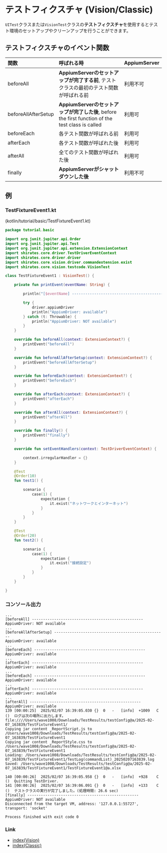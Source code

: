 # テストフィクスチャ (Vision/Classic)

`UITest`クラスまたは`VisionTest`クラスの**テストフィクスチャ**を使用するとテスト環境のセットアップやクリーンアップを行うことができます。

## テストフィクスチャのイベント関数

| 関数                  | 呼ばれる時                                                                                | AppiumServer |
|:--------------------|:-------------------------------------------------------------------------------------|:-------------|
| beforeAll           | **AppiumServerのセットアップが完了する前**, テストクラスの最初のテスト関数が呼ばれる前                                 | 利用不可         |
| beforeAllAfterSetup | **AppiumServerのセットアップが完了した後**, before the first function of the test class is called | 利用可          |
| beforeEach          | 各テスト関数が呼ばれる前                                                                         | 利用可          |
| afterEach           | 各テスト関数が呼ばれた後                                                                         | 利用可          |
| afterAll            | 全てのテスト関数が呼ばれた後                                                                       | 利用可          |
| finally             | **AppiumServerがシャットダウンした後**                                                          | 利用不可         |

## 例

### TestFixtureEvent1.kt

(kotlin/tutorial/basic/TestFixtureEvent1.kt)

```kotlin
package tutorial.basic

import org.junit.jupiter.api.Order
import org.junit.jupiter.api.Test
import org.junit.jupiter.api.extension.ExtensionContext
import shirates.core.driver.TestDriverEventContext
import shirates.core.driver.driver
import shirates.core.vision.driver.commandextension.exist
import shirates.core.vision.testcode.VisionTest

class TestFixtureEvent1 : VisionTest() {

    private fun printEvent(eventName: String) {

        println("[$eventName] --------------------------------------------------")

        try {
            driver.appiumDriver
            println("AppiumDriver: available")
        } catch (t: Throwable) {
            println("AppiumDriver: NOT available")
        }
    }

    override fun beforeAll(context: ExtensionContext?) {
        printEvent("beforeAll")
    }

    override fun beforeAllAfterSetup(context: ExtensionContext?) {
        printEvent("beforeAllAfterSetup")
    }

    override fun beforeEach(context: ExtensionContext?) {
        printEvent("beforeEach")
    }

    override fun afterEach(context: ExtensionContext?) {
        printEvent("afterEach")
    }

    override fun afterAll(context: ExtensionContext?) {
        printEvent("afterAll")
    }

    override fun finally() {
        printEvent("finally")
    }

    override fun setEventHandlers(context: TestDriverEventContext) {

        context.irregularHandler = {}
    }

    @Test
    @Order(10)
    fun test1() {

        scenario {
            case(1) {
                expectation {
                    it.exist("ネットワークとインターネット")
                }
            }
        }
    }

    @Test
    @Order(20)
    fun test2() {

        scenario {
            case(1) {
                expectation {
                    it.exist("接続設定")
                }
            }
        }
    }

}
```

### コンソール出力

```
...
[beforeAll] --------------------------------------------------
AppiumDriver: NOT available
...
[beforeAllAfterSetup] --------------------------------------------------
AppiumDriver: available
...
[beforeEach] --------------------------------------------------
AppiumDriver: available
...
[afterEach] --------------------------------------------------
AppiumDriver: available
...
[beforeEach] --------------------------------------------------
AppiumDriver: available
...
[afterEach] --------------------------------------------------
AppiumDriver: available
...
[afterAll] --------------------------------------------------
AppiumDriver: available
139	[00:00:25]	2025/02/07 16:39:05.030	{}	0	-	[info]	+1009	C	()	ログは次の場所に出力します。 file:////Users/wave1008/Downloads/TestResults/testConfig@a/2025-02-07_163839/TestFixtureEvent1/
Copying jar content _ReportScript.js to /Users/wave1008/Downloads/TestResults/testConfig@a/2025-02-07_163839/TestFixtureEvent1
Copying jar content _ReportStyle.css to /Users/wave1008/Downloads/TestResults/testConfig@a/2025-02-07_163839/TestFixtureEvent1
Loading: /Users/wave1008/Downloads/TestResults/testConfig@a/2025-02-07_163839/TestFixtureEvent1/TestLog(commandList)_20250207163839.log
Saved: /Users/wave1008/Downloads/TestResults/testConfig@a/2025-02-07_163839/TestFixtureEvent1/TestFixtureEvent1@a.xlsx

140	[00:00:26]	2025/02/07 16:39:05.958	{}	0	-	[info]	+928	C	()	Quitting TestDriver.
141	[00:00:26]	2025/02/07 16:39:06.091	{}	0	-	[info]	+133	C	()	テストクラスの実行が完了しました。(処理時間: 26.6 sec)
[finally] --------------------------------------------------
AppiumDriver: NOT available
Disconnected from the target VM, address: '127.0.0.1:55727', transport: 'socket'

Process finished with exit code 0
```

### Link

- [index(Vision)](../../index_ja.md)
- [index(Classic)](../../classic/index_ja.md)
